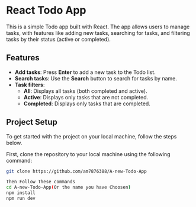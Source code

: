 # React Todo App

This is a simple Todo app built with React. The app allows users to manage tasks, with features like adding new tasks, searching for tasks, and filtering tasks by their status (active or completed).

## Features
- **Add tasks**: Press **Enter** to add a new task to the Todo list.
- **Search tasks**: Use the **Search** button to search for tasks by name.
- **Task filters**:
  - **All**: Displays all tasks (both completed and active).
  - **Active**: Displays only tasks that are not completed.
  - **Completed**: Displays only tasks that are completed.

## Project Setup

To get started with the project on your local machine, follow the steps below.

First, clone the repository to your local machine using the following command:

```bash
git clone https://github.com/am7876388/A-new-Todo-App

Then Follow These commands
cd A-new-Todo-App(Or the name you have Choosen)
npm install
npm run dev
